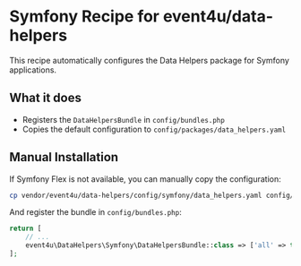 # Symfony Recipe for event4u/data-helpers

This recipe automatically configures the Data Helpers package for Symfony applications.

## What it does

- Registers the `DataHelpersBundle` in `config/bundles.php`
- Copies the default configuration to `config/packages/data_helpers.yaml`

## Manual Installation

If Symfony Flex is not available, you can manually copy the configuration:

```bash
cp vendor/event4u/data-helpers/config/symfony/data_helpers.yaml config/packages/
```

And register the bundle in `config/bundles.php`:

```php
return [
    // ...
    event4u\DataHelpers\Symfony\DataHelpersBundle::class => ['all' => true],
];
```

